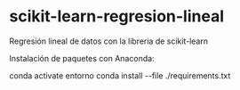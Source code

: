 # scikit-learn-regresion-lineal
Regresión lineal de datos con la libreria de scikit-learn

Instalación de paquetes con Anaconda:

conda activate entorno
conda install --file ./requirements.txt

